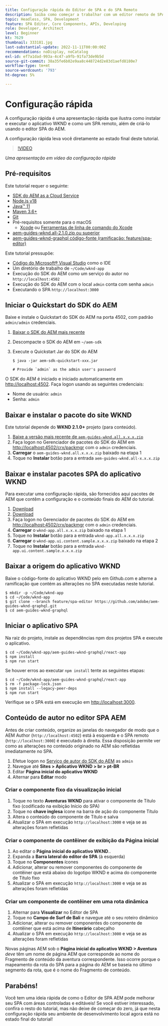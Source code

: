 ```yaml
---
title: Configuração rápida do Editor de SPA e do SPA Remoto
description: Saiba como começar a trabalhar com um editor remoto de SPA e AEM SPA em 15 minutos!
topic: Headless, SPA, Development
feature: SPA Editor, Core Components, APIs, Developing
role: Developer, Architect
level: Beginner
kt: 7629
thumbnail: 333181.jpg
last-substantial-update: 2022-11-11T00:00:00Z
recommendations: noDisplay, noCatalog
exl-id: ef7a1dad-993a-4c47-a9fb-91fa73de9b5d
source-git-commit: 38a35fe6b02e9aa8c448724d2e83d1aefd8180e7
workflow-type: tm+mt
source-wordcount: '793'
ht-degree: 5%

---
```


# Configuração rápida

A configuração rápida é uma apresentação rápida que ilustra como instalar e executar o aplicativo WKND e como um SPA remoto, além de criá-lo usando o editor SPA do AEM.

A configuração rápida leva você diretamente ao estado final deste tutorial.

>[!VIDEO](https://video.tv.adobe.com/v/333181?quality=12&learn=on)

_Uma apresentação em vídeo da configuração rápida_

## Pré-requisitos

Este tutorial requer o seguinte:

+ [SDK do AEM as a Cloud Service](https://experienceleague.adobe.com/docs/experience-manager-learn/cloud-service/local-development-environment-set-up/aem-runtime.html?lang=en)
+ [Node.js v18](https://nodejs.org/en/)
+ [Java™ 11](https://downloads.experiencecloud.adobe.com/content/software-distribution/en/general.html)
+ [Maven 3.6+](https://maven.apache.org/)
+ [Git](https://git-scm.com/downloads)
+ Pré-requisitos somente para o macOS
   + [Xcode](https://developer.apple.com/xcode/) ou [Ferramentas de linha de comando do Xcode](https://developer.apple.com/xcode/resources/)
+ [aem-guides-wknd.all-2.1.0.zip ou superior](https://github.com/adobe/aem-guides-wknd/releases)
+ [aem-guides-wknd-graphql código-fonte (ramificação: feature/spa-editor)](https://github.com/adobe/aem-guides-wknd-graphql/tree/feature/spa-editor)


Este tutorial pressupõe:

+ [Código do Microsoft® Visual Studio](https://visualstudio.microsoft.com/) como o IDE
+ Um diretório de trabalho de `~/Code/wknd-app`
+ Execução do SDK do AEM como um serviço do autor no `http://localhost:4502`
+ Execução do SDK do AEM com o local `admin` conta com senha `admin`
+ Executando o SPA `http://localhost:3000`

## Iniciar o Quickstart do SDK do AEM

Baixe e instale o Quickstart do SDK do AEM na porta 4502, com padrão `admin/admin` credenciais.

1. [Baixar o SDK do AEM mais recente](https://experience.adobe.com/#/downloads/content/software-distribution/en/aemcloud.html?fulltext=AEM*+SDK*&amp;orderby=%40jcr%3Acontent%2Fjcr%3AlastModified&amp;orderby.sort=desc&amp;layout=list&amp;p.offset=0&amp;p.limit=1)
1. Descompacte o SDK do AEM em `~/aem-sdk`
1. Execute o Quickstart Jar do SDK do AEM

   ```
   $ java -jar aem-sdk-quickstart-xxx.jar
   
   # Provide `admin` as the admin user's password
   ```

O SDK do AEM é iniciado e iniciado automaticamente em [http://localhost:4502](http://localhost:4502). Faça logon usando as seguintes credenciais:

+ Nome de usuário: `admin`
+ Senha: `admin`

## Baixar e instalar o pacote do site WKND

Este tutorial depende do __WKND 2.1.0+__ projeto (para conteúdo).

1. [Baixe a versão mais recente de `aem-guides-wknd.all.x.x.x.zip`](https://github.com/adobe/aem-guides-wknd/releases)
1. Faça logon no Gerenciador de pacotes do SDK do AEM em [http://localhost:4502/crx/packmgr](http://localhost:4502/crx/packmgr) com o `admin` credenciais.
1. __Carregar__ o `aem-guides-wknd.all.x.x.x.zip` baixado na etapa 1
1. Toque no __Instalar__ botão para a entrada `aem-guides-wknd.all-x.x.x.zip`

## Baixar e instalar pacotes SPA do aplicativo WKND

Para executar uma configuração rápida, são fornecidos aqui pacotes de AEM que contêm a configuração e o conteúdo finais do AEM do tutorial.

1. [Download ](./assets/quick-setup/wknd-app.all-1.0.0-SNAPSHOT.zip)
1. [Download ](./assets/quick-setup/wknd-app.ui.content.sample-1.0.1.zip)
1. Faça logon no Gerenciador de pacotes do SDK do AEM em [http://localhost:4502/crx/packmgr](http://localhost:4502/crx/packmgr) com o `admin` credenciais.
1. __Carregar__ o `wknd-app.all.x.x.x.zip` baixado na etapa 1
1. Toque no __Instalar__ botão para a entrada `wknd-app.all.x.x.x.zip`
1. __Carregar__ o `wknd-app.ui.content.sample.x.x.x.zip` baixado na etapa 2
1. Toque no __Instalar__ botão para a entrada `wknd-app.ui.content.sample.x.x.x.zip`

## Baixar a origem do aplicativo WKND

Baixe o código-fonte do aplicativo WKND pelo em Github.com e alterne a ramificação que contém as alterações no SPA executadas neste tutorial.

```
$ mkdir -p ~/Code/wknd-app
$ cd ~/Code/wknd-app
$ git clone --branch feature/spa-editor https://github.com/adobe/aem-guides-wknd-graphql.git
$ cd aem-guides-wknd-graphql
```

## Iniciar o aplicativo SPA

Na raiz do projeto, instale as dependências npm dos projetos SPA e execute o aplicativo.

```
$ cd ~/Code/wknd-app/aem-guides-wknd-graphql/react-app
$ npm install
$ npm run start
```

Se houver erros ao executar `npm install` tente as seguintes etapas:

```
$ cd ~/Code/wknd-app/aem-guides-wknd-graphql/react-app
$ rm -f package-lock.json
$ npm install --legacy-peer-deps
$ npm run start
```

Verifique se o SPA está em execução em [http://localhost:3000](http://localhost:3000).

## Conteúdo de autor no editor SPA AEM

Antes de criar conteúdo, organize as janelas do navegador de modo que o AEM Author (`http://localhost:4502`) está à esquerda e o SPA remoto (`http://localhost:3000`) é executado à direita. Essa disposição permite ver como as alterações no conteúdo originado no AEM são refletidas imediatamente no SPA.

1. Efetue logon no [Serviço de autor do SDK do AEM](http://localhost:4502) as `admin`
1. Navegue até __Sites > Aplicativo WKND > br > pt-BR__
1. Editar __Página inicial do aplicativo WKND__
1. Alternar para __Editar__ modo

### Criar o componente fixo da visualização inicial

1. Toque no texto __Aventuras WKND__ para ativar o componente de Título fixo (codificado na exibição Início do SPA)
1. Toque no __chave inglesa__ ícone na barra de ação do componente Título
1. Altera o conteúdo do componente de Título e salva
1. Atualizar o SPA em execução `http://localhost:3000` e veja se as alterações foram refletidas

### Criar o componente de contêiner de exibição da Página inicial

1. Ao editar o __Página inicial do aplicativo WKND__..
1. Expanda a __Barra lateral do editor de SPA__ (à esquerda)
1. Toque no __Componentes__ ícones
1. Adicionar, alterar ou remover componentes do componente de contêiner que está abaixo do logotipo WKND e acima do componente de Título fixo
1. Atualizar o SPA em execução `http://localhost:3000` e veja se as alterações foram refletidas

### Criar um componente de contêiner em uma rota dinâmica

1. Alternar para __Visualizar__ no Editor de SPA
1. Toque no __Campo de Surf de Bali__ e navegue até o seu roteiro dinâmico
1. Adicionar, alterar ou remover componentes do componente de contêiner que está acima de __Itinerário__ cabeçalho
1. Atualizar o SPA em execução `http://localhost:3000` e veja se as alterações foram refletidas

Novas páginas AEM sob o __Página inicial do aplicativo WKND > Aventura__ _deve_ têm um nome de página AEM que corresponde ao nome do Fragmento de conteúdo da aventura correspondente. Isso ocorre porque o mapeamento da rota do SPA para a página do AEM se baseia no último segmento da rota, que é o nome do Fragmento de conteúdo.

## Parabéns!

Você tem uma ideia rápida de como o Editor de SPA AEM pode melhorar seu SPA com áreas controladas e editáveis! Se você estiver interessado, confira o resto do tutorial, mas não deixe de começar do zero, já que nesta configuração rápida seu ambiente de desenvolvimento local agora está no estado final do tutorial!
